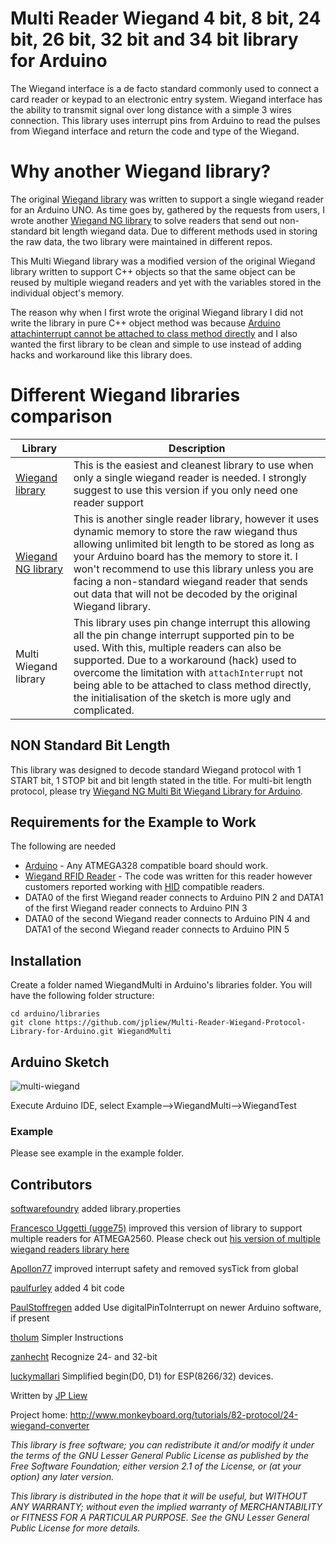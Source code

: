 # Multi Reader Wiegand 4 bit, 8 bit, 24 bit, 26 bit, 32 bit and 34 bit library for Arduino

The Wiegand interface is a de facto standard commonly used to connect a card reader or keypad to an electronic entry system. Wiegand interface has the ability to transmit signal over long distance with a simple 3 wires connection. This library uses interrupt pins from Arduino to read the pulses from Wiegand interface and return the code and type of the Wiegand.

# Why another Wiegand library? 

The original [Wiegand library](https://github.com/monkeyboard/Wiegand-Protocol-Library-for-Arduino) was written to support a single wiegand reader for an Arduino UNO. As time goes by, gathered by the requests from users, I wrote another [Wiegand NG library](https://github.com/jpliew/Wiegand-NG-Multi-Bit-Wiegand-Library-for-Arduino) to solve readers that send out non-standard bit length wiegand data. Due to different methods used in storing the raw data, the two library were maintained in different repos. 

This Multi Wiegand library was a modified version of the original Wiegand library written to support C++ objects so that the same object can be reused by multiple wiegand readers and yet with the variables stored in the individual object's memory. 

The reason why when I first wrote the original Wiegand library I did not write the library in pure C++ object method was because [Arduino attachinterrupt cannot be attached to class method directly](https://www.google.com/search?q=arduino+attachinterrupt+in+class&oq=arduino+attachinterrupt+in+class) and I also wanted the first library to be clean and simple to use instead of adding hacks and workaround like this library does.


# Different Wiegand libraries comparison

| Library | Description |
| ---| --- |
| [Wiegand library](https://github.com/monkeyboard/Wiegand-Protocol-Library-for-Arduino) | This is the easiest and cleanest library to use when only a single wiegand reader is needed. I strongly suggest to use this version if you only need one reader support |
| [Wiegand NG library](https://github.com/jpliew/Wiegand-NG-Multi-Bit-Wiegand-Library-for-Arduino) | This is another single reader library, however it uses dynamic memory to store the raw wiegand thus allowing unlimited bit length to be stored as long as your Arduino board has the memory to store it. I won't recommend to use this library unless you are facing a non-standard wiegand reader that sends out data that will not be decoded by the original Wiegand library. |
| Multi Wiegand library | This library uses pin change interrupt this allowing all the pin change interrupt supported pin to be used. With this, multiple readers can also be supported. Due to a workaround (hack) used to overcome the limitation with `attachInterrupt` not being able to be attached to class method directly, the initialisation of the sketch is more ugly and complicated. |

## NON Standard Bit Length

This library was designed to decode standard Wiegand protocol with 1 START bit, 1 STOP bit and bit length stated in the title. For multi-bit length protocol, please try [Wiegand NG Multi Bit Wiegand Library for Arduino](https://github.com/jpliew/Wiegand-NG-Multi-Bit-Wiegand-Library-for-Arduino).

## Requirements for the Example to Work

The following are needed 

* [Arduino](http://www.arduino.cc) - Any ATMEGA328 compatible board should work.
* [Wiegand RFID Reader](http://www.monkeyboard.org/products/85-developmentboard/84-rfid-wiegand-protocol-development-kit) - The code was written for this reader however customers reported working with [HID](http://www.hidglobal.com/products/cards-and-credentials) compatible readers.
* DATA0 of the first Wiegand reader connects to Arduino PIN 2 and DATA1 of the first Wiegand reader connects to Arduino PIN 3
* DATA0 of the second Wiegand reader connects to Arduino PIN 4 and DATA1 of the second Wiegand reader connects to Arduino PIN 5


## Installation 

Create a folder named WiegandMulti in Arduino's libraries folder.  You will have the following folder structure:

	cd arduino/libraries
	git clone https://github.com/jpliew/Multi-Reader-Wiegand-Protocol-Library-for-Arduino.git WiegandMulti

## Arduino Sketch

![multi-wiegand](https://user-images.githubusercontent.com/1773147/107901053-cec92b80-6f96-11eb-8b93-ffd8e923b624.png "Multi RFID Reader to Arduino connection diagram")

Execute Arduino IDE, select Example-->WiegandMulti-->WiegandTest

### Example

Please see example in the example folder.

## Contributors

[softwarefoundry](https://github.com/softwarefoundry) added library.properties

[Francesco Uggetti (ugge75)](https://github.com/ugge75) improved this version of library to support multiple readers for ATMEGA2560.  Please check out [his version of multiple wiegand readers library here](https://github.com/ugge75/Wiegand-Protocol-Library-for-Arduino-MEGA-2560)

[Apollon77](https://github.com/Apollon77) improved interrupt safety and removed sysTick from global

[paulfurley](https://github.com/paulfurley) added 4 bit code

[PaulStoffregen](https://github.com/PaulStoffregen) added Use digitalPinToInterrupt on newer Arduino software, if present

[tholum](https://github.com/tholum)  Simpler Instructions

[zanhecht](https://github.com/zanhecht) Recognize 24- and 32-bit

[luckymallari](https://github.com/luckymallari) Simplified begin(D0, D1) for ESP(8266/32) devices.

Written by [JP Liew](http://jpliew.com)

Project home: http://www.monkeyboard.org/tutorials/82-protocol/24-wiegand-converter

*This library is free software; you can redistribute it and/or modify it under the terms of the GNU Lesser General Public License as published by the Free Software Foundation; either version 2.1 of the License, or (at your option) any later version.*

*This library is distributed in the hope that it will be useful, but WITHOUT ANY WARRANTY; without even the implied warranty of MERCHANTABILITY or FITNESS FOR A PARTICULAR PURPOSE.  See the GNU Lesser General Public License for more details.*
